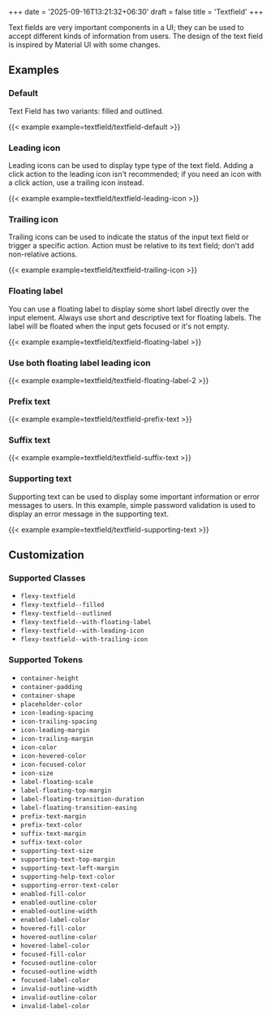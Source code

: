 +++
date = '2025-09-16T13:21:32+06:30'
draft = false
title = 'Textfield'
+++

Text fields are very important components in a UI; they can be used to accept
different kinds of information from users. The design of the text field is
inspired by Material UI with some changes.

<!--more-->

## Examples

### Default

Text Field has two variants: filled and outlined.

{{< example example=textfield/textfield-default >}}

### Leading icon

Leading icons can be used to display type type of the text field. Adding a
click action to the leading icon isn't recommended; if you need an icon with a
click action, use a trailing icon instead.

{{< example example=textfield/textfield-leading-icon >}}

### Trailing icon

Trailing icons can be used to indicate the status of the input text field or
trigger a specific action. Action must be relative to its text field; don't add
non-relative actions.

{{< example example=textfield/textfield-trailing-icon >}}

### Floating label

You can use a floating label to display some short label directly over the
input element. Always use short and descriptive text for floating labels. The
label will be floated when the input gets focused or it's not empty.

{{< example example=textfield/textfield-floating-label >}}

### Use both floating label leading icon

{{< example example=textfield/textfield-floating-label-2 >}}

### Prefix text

{{< example example=textfield/textfield-prefix-text >}}

### Suffix text

{{< example example=textfield/textfield-suffix-text >}}

### Supporting text

Supporting text can be used to display some important information or error
messages to users. In this example, simple password validation is used to
display an error message in the supporting text.

{{< example example=textfield/textfield-supporting-text >}}

## Customization

### Supported Classes

- `flexy-textfield`
- `flexy-textfield--filled`
- `flexy-textfield--outlined`
- `flexy-textfield--with-floating-label`
- `flexy-textfield--with-leading-icon`
- `flexy-textfield--with-trailing-icon`

### Supported Tokens

- `container-height`
- `container-padding`
- `container-shape`
- `placeholder-color`
- `icon-leading-spacing`
- `icon-trailing-spacing`
- `icon-leading-margin`
- `icon-trailing-margin`
- `icon-color`
- `icon-hovered-color`
- `icon-focused-color`
- `icon-size`
- `label-floating-scale`
- `label-floating-top-margin`
- `label-floating-transition-duration`
- `label-floating-transition-easing`
- `prefix-text-margin`
- `prefix-text-color`
- `suffix-text-margin`
- `suffix-text-color`
- `supporting-text-size`
- `supporting-text-top-margin`
- `supporting-text-left-margin`
- `supporting-help-text-color`
- `supporting-error-text-color`
- `enabled-fill-color`
- `enabled-outline-color`
- `enabled-outline-width`
- `enabled-label-color`
- `hovered-fill-color`
- `hovered-outline-color`
- `hovered-label-color`
- `focused-fill-color`
- `focused-outline-color`
- `focused-outline-width`
- `focused-label-color`
- `invalid-outline-width`
- `invalid-outline-color`
- `invalid-label-color`

